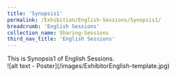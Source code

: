 ```yaml
---
title: 'Synopsis1'
permalink: /Exhibition/English-Sessions/Synopsis1/
breadcrumb: 'English Sessions'
collection_name: Sharing-Sessions
third_nav_title: 'English Sessions'
---
```


<div>
  This is Synopsis1 of English Sessions.<br />
</div>
![alt text - Poster](/images/ExhibitorEnglish-template.jpg)
